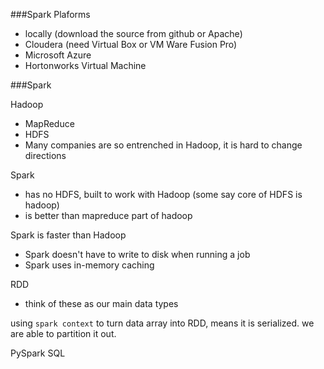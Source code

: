 ###Spark Plaforms
* locally (download the source from github or Apache)
* Cloudera (need Virtual Box or VM Ware Fusion Pro)
* Microsoft Azure
* Hortonworks Virtual Machine

###Spark

Hadoop
* MapReduce
* HDFS
* Many companies are so entrenched in Hadoop, it is hard to change directions

Spark
* has no HDFS, built to work with Hadoop (some say core of HDFS is hadoop)
* is better than mapreduce part of hadoop

Spark is faster than Hadoop
* Spark doesn't have to write to disk when running a job
* Spark uses in-memory caching

RDD 
* think of these as our main data types

using `spark context` to turn data array into RDD, means it is serialized.  we are able to partition it out.

PySpark SQL


